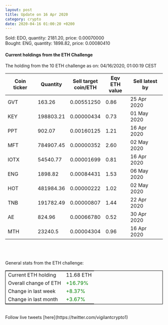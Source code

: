 ```yaml
---
layout: post
title: Update on 16 Apr 2020
category: crypto
date: 2020-04-16 01:00:20 +0200
---
```


Sold: EDO, quantity:      2181.20, price:   0.00070000<br>Bought: ENG, quantity:      1898.82, price:   0.00080410<br>

#### Current holdings from the ETH Challenge

The holding from the 10 ETH challenge as on: 04/16/2020, 01:00:19 CEST

|Coin ticker|Quantity|Sell target<br>coin/ETH|Eqv ETH<br>value|Sell latest by|
|-----------|--------|-----------|-----------|--------------|
GVT|163.26|  0.00551250|0.86|25 Apr 2020|
KEY|198803.21|  0.00000434|0.73|01 May 2020|
PPT|902.07|  0.00160125|1.21|16 Apr 2020|
MFT|784907.45|  0.00000352|2.60|02 May 2020|
IOTX|54540.77|  0.00001699|0.81|16 Apr 2020|
ENG|1898.82|  0.00084431|1.53|06 May 2020|
HOT|481984.36|  0.00000222|1.02|02 May 2020|
TNB|191782.49|  0.00000807|1.44|22 Apr 2020|
AE|824.96|  0.00066780|0.52|30 Apr 2020|
MTH|23240.5|  0.00004304|0.96|16 Apr 2020|

<br>
<br>
<br>
General stats from the ETH challenge:

<table style="border:1px solid black;margin-left:auto;margin-right:auto;">
	<tbody>
	<tr>
		<td>Current ETH holding</td>
		<td>     11.68 ETH</td>
	</tr>
	<tr>
		<td>Overall change of ETH</td>
		<td><font color="green">+16.79%</font></td>
	</tr>
	<tr>
		<td>Change in last week</td>
		<td><font color="green">+8.37%</font></td>
	</tr>
	<tr>
		<td>Change in last month</td>
		<td><font color="green">+3.67%</font></td>
	</tr>
	</tbody>
</table>

<br>
Follow live tweets [here](https://twitter.com/vigilantcrypto1)
<br>
<br>